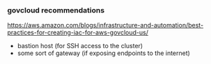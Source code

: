 ### govcloud recommendations
https://aws.amazon.com/blogs/infrastructure-and-automation/best-practices-for-creating-iac-for-aws-govcloud-us/

* bastion host (for SSH access to the cluster)
* some sort of gateway (if exposing endpoints to the internet)